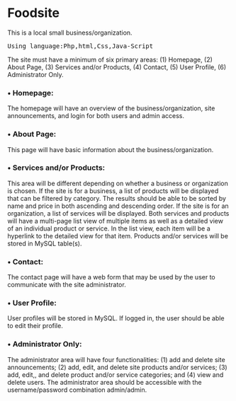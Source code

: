 # Foodsite
This is a local small business/organization.
<pre>Using language:Php,html,Css,Java-Script</pre>
The site must have a minimum of six primary areas: (1) Homepage, (2) About Page, (3) Services and/or Products, (4) Contact, (5) User Profile, (6) Administrator Only.
<br>
### • Homepage: 
The homepage will have an overview of the business/organization, site announcements, and login for both users and admin access.
### •	About Page: 
This page will have basic information about the business/organization.
### •	Services and/or Products:
This area will be different depending on whether a business or organization is chosen.  If the site is for a business, a list of products will be displayed that can be filtered by category.  The results should be able to be sorted by name and price in both ascending and descending order.  If the site is for an organization, a list of services will be displayed.  Both services and products will have a multi-page list view of multiple items as well as a detailed view of an individual product or service.  In the list view, each item will be a hyperlink to the detailed view for that item.  Products and/or services will be stored in MySQL table(s).
### •	Contact:
The contact page will have a web form that may be used by the user to communicate with the site administrator.  
### •	User Profile:
User profiles will be stored in MySQL.  If logged in, the user should be able to edit their profile.  
### •	Administrator Only: 
The administrator area will have four functionalities: (1) add and delete site announcements; (2) add, edit, and delete site products and/or services; (3) add, edit,, and delete product and/or service categories; and (4) view and delete users.  The administrator area should be accessible with the username/password combination admin/admin.
